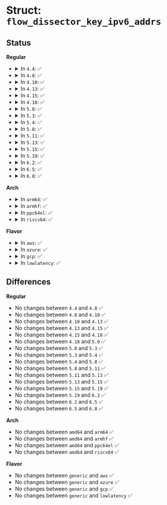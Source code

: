 # Struct: <code>flow_dissector_key_ipv6_addrs</code>

## Status
<b>Regular</b>
<ul>
<li>
<details>
<summary>In <code>4.4</code>: ✅</summary>

```c
struct flow_dissector_key_ipv6_addrs {
    struct in6_addr src;
    struct in6_addr dst;
};
```
</details>
</li>
<li>
<details>
<summary>In <code>4.8</code>: ✅</summary>

```c
struct flow_dissector_key_ipv6_addrs {
    struct in6_addr src;
    struct in6_addr dst;
};
```
</details>
</li>
<li>
<details>
<summary>In <code>4.10</code>: ✅</summary>

```c
struct flow_dissector_key_ipv6_addrs {
    struct in6_addr src;
    struct in6_addr dst;
};
```
</details>
</li>
<li>
<details>
<summary>In <code>4.13</code>: ✅</summary>

```c
struct flow_dissector_key_ipv6_addrs {
    struct in6_addr src;
    struct in6_addr dst;
};
```
</details>
</li>
<li>
<details>
<summary>In <code>4.15</code>: ✅</summary>

```c
struct flow_dissector_key_ipv6_addrs {
    struct in6_addr src;
    struct in6_addr dst;
};
```
</details>
</li>
<li>
<details>
<summary>In <code>4.18</code>: ✅</summary>

```c
struct flow_dissector_key_ipv6_addrs {
    struct in6_addr src;
    struct in6_addr dst;
};
```
</details>
</li>
<li>
<details>
<summary>In <code>5.0</code>: ✅</summary>

```c
struct flow_dissector_key_ipv6_addrs {
    struct in6_addr src;
    struct in6_addr dst;
};
```
</details>
</li>
<li>
<details>
<summary>In <code>5.3</code>: ✅</summary>

```c
struct flow_dissector_key_ipv6_addrs {
    struct in6_addr src;
    struct in6_addr dst;
};
```
</details>
</li>
<li>
<details>
<summary>In <code>5.4</code>: ✅</summary>

```c
struct flow_dissector_key_ipv6_addrs {
    struct in6_addr src;
    struct in6_addr dst;
};
```
</details>
</li>
<li>
<details>
<summary>In <code>5.8</code>: ✅</summary>

```c
struct flow_dissector_key_ipv6_addrs {
    struct in6_addr src;
    struct in6_addr dst;
};
```
</details>
</li>
<li>
<details>
<summary>In <code>5.11</code>: ✅</summary>

```c
struct flow_dissector_key_ipv6_addrs {
    struct in6_addr src;
    struct in6_addr dst;
};
```
</details>
</li>
<li>
<details>
<summary>In <code>5.13</code>: ✅</summary>

```c
struct flow_dissector_key_ipv6_addrs {
    struct in6_addr src;
    struct in6_addr dst;
};
```
</details>
</li>
<li>
<details>
<summary>In <code>5.15</code>: ✅</summary>

```c
struct flow_dissector_key_ipv6_addrs {
    struct in6_addr src;
    struct in6_addr dst;
};
```
</details>
</li>
<li>
<details>
<summary>In <code>5.19</code>: ✅</summary>

```c
struct flow_dissector_key_ipv6_addrs {
    struct in6_addr src;
    struct in6_addr dst;
};
```
</details>
</li>
<li>
<details>
<summary>In <code>6.2</code>: ✅</summary>

```c
struct flow_dissector_key_ipv6_addrs {
    struct in6_addr src;
    struct in6_addr dst;
};
```
</details>
</li>
<li>
<details>
<summary>In <code>6.5</code>: ✅</summary>

```c
struct flow_dissector_key_ipv6_addrs {
    struct in6_addr src;
    struct in6_addr dst;
};
```
</details>
</li>
<li>
<details>
<summary>In <code>6.8</code>: ✅</summary>

```c
struct flow_dissector_key_ipv6_addrs {
    struct in6_addr src;
    struct in6_addr dst;
};
```
</details>
</li>
</ul>
<b>Arch</b>
<ul>
<li>
<details>
<summary>In <code>arm64</code>: ✅</summary>

```c
struct flow_dissector_key_ipv6_addrs {
    struct in6_addr src;
    struct in6_addr dst;
};
```
</details>
</li>
<li>
<details>
<summary>In <code>armhf</code>: ✅</summary>

```c
struct flow_dissector_key_ipv6_addrs {
    struct in6_addr src;
    struct in6_addr dst;
};
```
</details>
</li>
<li>
<details>
<summary>In <code>ppc64el</code>: ✅</summary>

```c
struct flow_dissector_key_ipv6_addrs {
    struct in6_addr src;
    struct in6_addr dst;
};
```
</details>
</li>
<li>
<details>
<summary>In <code>riscv64</code>: ✅</summary>

```c
struct flow_dissector_key_ipv6_addrs {
    struct in6_addr src;
    struct in6_addr dst;
};
```
</details>
</li>
</ul>
<b>Flavor</b>
<ul>
<li>
<details>
<summary>In <code>aws</code>: ✅</summary>

```c
struct flow_dissector_key_ipv6_addrs {
    struct in6_addr src;
    struct in6_addr dst;
};
```
</details>
</li>
<li>
<details>
<summary>In <code>azure</code>: ✅</summary>

```c
struct flow_dissector_key_ipv6_addrs {
    struct in6_addr src;
    struct in6_addr dst;
};
```
</details>
</li>
<li>
<details>
<summary>In <code>gcp</code>: ✅</summary>

```c
struct flow_dissector_key_ipv6_addrs {
    struct in6_addr src;
    struct in6_addr dst;
};
```
</details>
</li>
<li>
<details>
<summary>In <code>lowlatency</code>: ✅</summary>

```c
struct flow_dissector_key_ipv6_addrs {
    struct in6_addr src;
    struct in6_addr dst;
};
```
</details>
</li>
</ul>

## Differences
<b>Regular</b>
<ul>
<li>
No changes between <code>4.4</code> and <code>4.8</code> ✅
</li>
<li>
No changes between <code>4.8</code> and <code>4.10</code> ✅
</li>
<li>
No changes between <code>4.10</code> and <code>4.13</code> ✅
</li>
<li>
No changes between <code>4.13</code> and <code>4.15</code> ✅
</li>
<li>
No changes between <code>4.15</code> and <code>4.18</code> ✅
</li>
<li>
No changes between <code>4.18</code> and <code>5.0</code> ✅
</li>
<li>
No changes between <code>5.0</code> and <code>5.3</code> ✅
</li>
<li>
No changes between <code>5.3</code> and <code>5.4</code> ✅
</li>
<li>
No changes between <code>5.4</code> and <code>5.8</code> ✅
</li>
<li>
No changes between <code>5.8</code> and <code>5.11</code> ✅
</li>
<li>
No changes between <code>5.11</code> and <code>5.13</code> ✅
</li>
<li>
No changes between <code>5.13</code> and <code>5.15</code> ✅
</li>
<li>
No changes between <code>5.15</code> and <code>5.19</code> ✅
</li>
<li>
No changes between <code>5.19</code> and <code>6.2</code> ✅
</li>
<li>
No changes between <code>6.2</code> and <code>6.5</code> ✅
</li>
<li>
No changes between <code>6.5</code> and <code>6.8</code> ✅
</li>
</ul>
<b>Arch</b>
<ul>
<li>
No changes between <code>amd64</code> and <code>arm64</code> ✅
</li>
<li>
No changes between <code>amd64</code> and <code>armhf</code> ✅
</li>
<li>
No changes between <code>amd64</code> and <code>ppc64el</code> ✅
</li>
<li>
No changes between <code>amd64</code> and <code>riscv64</code> ✅
</li>
</ul>
<b>Flavor</b>
<ul>
<li>
No changes between <code>generic</code> and <code>aws</code> ✅
</li>
<li>
No changes between <code>generic</code> and <code>azure</code> ✅
</li>
<li>
No changes between <code>generic</code> and <code>gcp</code> ✅
</li>
<li>
No changes between <code>generic</code> and <code>lowlatency</code> ✅
</li>
</ul>
